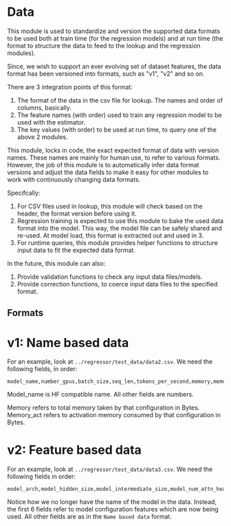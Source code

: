 # Data

This module is used to standardize and version the supported data formats to be used both at train time (for the regression models) and at run time (the format to structure the data to feed to the lookup and the regression modules).

Since, we wish to support an ever evolving set of dataset features, the data format has been versioned into formats, such as "v1", "v2" and so on.

There are 3 integration points of this format:
1. The format of the data in the csv file for lookup. The names and order of columns, basically.
2. The feature names (with order) used to train any regression model to be used with the estimator.
3. The key values (with order) to be used at run time, to query one of the above 2 modules.

This module, locks in code, the exact expected format of data with version names. These names are mainly for human use, to refer to various formats. However, the job of this module is to automatically infer data format versions and adjust the data fields to make it easy for other modules to work with continuously changing data formats.

Specifcally:
1. For CSV files used in lookup, this module will check based on the header, the format version before using it.
2. Regression training is expected to use this module to bake the used data format into the model. This way, the model file can be safely shared and re-used. At model load, this format is extracted out and used in 3.
3. For runtime queries, this module provides helper functions to structure input data to fit the expected data format.

In the future, this module can also:
1. Provide validation functions to check any input data files/models.
2. Provide correction functions, to coerce input data files to the specified format.

## Formats

# v1: Name based data

For an example, look at `../regressor/test_data/data2.csv`. We need the following fields, in order:
```
model_name,number_gpus,batch_size,seq_len,tokens_per_second,memory,memory_act
```

Model_name is HF compatible name. All other fields are numbers.

Memory refers to total memory taken by that configuration in Bytes.
Memory_act refers to activation memory consumed by that configuration in Bytes.

# v2: Feature based data

For an example, look at `../regressor/test_data/data3.csv`. We need the following fields in order:
```
model_arch,model_hidden_size,model_intermediate_size,model_num_attn_heads,model_num_hidden_layers,model_num_key_value_heads,number_gpus,batch_size,seq_len,tokens_per_second,memory,memory_act
```

Notice how we no longer have the name of the model in the data. Instead, the first 6 fields refer to model configuration features which are now being used. All other fields are as in the `Name based data` format.
